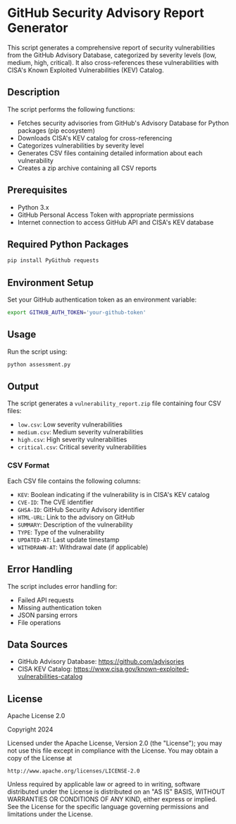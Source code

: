 # GitHub Security Advisory Report Generator

This script generates a comprehensive report of security vulnerabilities from the GitHub Advisory Database, categorized by severity levels (low, medium, high, critical). It also cross-references these vulnerabilities with CISA's Known Exploited Vulnerabilities (KEV) Catalog.

## Description

The script performs the following functions:

- Fetches security advisories from GitHub's Advisory Database for Python packages (pip ecosystem)
- Downloads CISA's KEV catalog for cross-referencing
- Categorizes vulnerabilities by severity level
- Generates CSV files containing detailed information about each vulnerability
- Creates a zip archive containing all CSV reports

## Prerequisites

- Python 3.x
- GitHub Personal Access Token with appropriate permissions
- Internet connection to access GitHub API and CISA's KEV database

## Required Python Packages

```bash
pip install PyGithub requests
```

## Environment Setup

Set your GitHub authentication token as an environment variable:

```bash
export GITHUB_AUTH_TOKEN='your-github-token'
```

## Usage

Run the script using:

```bash
python assessment.py
```

## Output

The script generates a `vulnerability_report.zip` file containing four CSV files:

- `low.csv`: Low severity vulnerabilities
- `medium.csv`: Medium severity vulnerabilities
- `high.csv`: High severity vulnerabilities
- `critical.csv`: Critical severity vulnerabilities

### CSV Format

Each CSV file contains the following columns:

- `KEV`: Boolean indicating if the vulnerability is in CISA's KEV catalog
- `CVE-ID`: The CVE identifier
- `GHSA-ID`: GitHub Security Advisory identifier
- `HTML-URL`: Link to the advisory on GitHub
- `SUMMARY`: Description of the vulnerability
- `TYPE`: Type of the vulnerability
- `UPDATED-AT`: Last update timestamp
- `WITHDRAWN-AT`: Withdrawal date (if applicable)

## Error Handling

The script includes error handling for:

- Failed API requests
- Missing authentication token
- JSON parsing errors
- File operations

## Data Sources

- GitHub Advisory Database: https://github.com/advisories
- CISA KEV Catalog: https://www.cisa.gov/known-exploited-vulnerabilities-catalog

## License

Apache License 2.0

Copyright 2024

Licensed under the Apache License, Version 2.0 (the "License");
you may not use this file except in compliance with the License.
You may obtain a copy of the License at

    http://www.apache.org/licenses/LICENSE-2.0

Unless required by applicable law or agreed to in writing, software
distributed under the License is distributed on an "AS IS" BASIS,
WITHOUT WARRANTIES OR CONDITIONS OF ANY KIND, either express or implied.
See the License for the specific language governing permissions and
limitations under the License.

